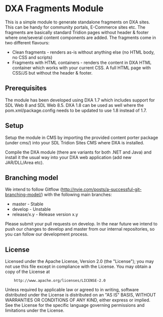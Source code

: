 DXA Fragments Module
=========================

This is a simple module to generate standalone fragments on DXA sites. This can be handy for community portals, E-Commerce sites etc.
The fragments are basically standard Tridion pages without header & footer where one/several content components are added.
The fragments come in two different flavours:

- Clean fragments - renders as-is without anything else (no HTML body, no CSS and scripts)
- Fragments with HTML containers - renders the content in DXA HTML container which works with your current CSS. A full HTML page with CSS/JS but without the header & footer.  

Prerequisites
----------------

The module has been developed using DXA 1.7 which includes support for SDL Web 8 and SDL Web 8.5. DXA 1.8 can be used as well where the pom.xml/package.config needs to be updated to use 1.8 instead of 1.7.

Setup
-------

Setup the module in CMS by importing the provided content porter package (under cms/) into your SDL Tridion Sites CMS where DXA is installed.

Compile the DXA module (there are variants for both .NET and Java) and install it the usual way into your DXA web application (add new JAR/DLL/Area etc).

Branching model
----------------

We intend to follow Gitflow (http://nvie.com/posts/a-successful-git-branching-model/) with the following main branches:

 - master - Stable
 - develop - Unstable
 - release/x.y - Release version x.y

Please submit your pull requests on develop. In the near future we intend to push our changes to develop and master from our internal repositories, so you can follow our development process.


License
---------

Licensed under the Apache License, Version 2.0 (the "License");
you may not use this file except in compliance with the License.
You may obtain a copy of the License at

        http://www.apache.org/licenses/LICENSE-2.0

Unless required by applicable law or agreed to in writing, software distributed under the License is distributed on an "AS IS" BASIS, WITHOUT WARRANTIES OR CONDITIONS OF ANY KIND, either express or implied.
See the License for the specific language governing permissions and limitations under the License.
